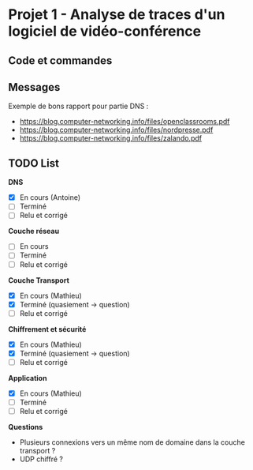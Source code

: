 # Projet 1 - Analyse de traces d'un logiciel de vidéo-conférence

## Code et commandes

## Messages

Exemple de bons rapport pour partie DNS : 
- https://blog.computer-networking.info/files/openclassrooms.pdf
- https://blog.computer-networking.info/files/nordpresse.pdf
- https://blog.computer-networking.info/files/zalando.pdf

## TODO List

**DNS**  

- [x] En cours (Antoine)  
- [ ] Terminé  
- [ ] Relu et corrigé  

**Couche réseau**

- [ ] En cours  
- [ ] Terminé  
- [ ] Relu et corrigé  

**Couche Transport**  

- [x] En cours (Mathieu)
- [x] Terminé  (quasiement -> question)
- [ ] Relu et corrigé  

**Chiffrement et sécurité**  

- [x] En cours (Mathieu)
- [x] Terminé  (quasiement -> question)
- [ ] Relu et corrigé  

**Application**  

- [x] En cours (Mathieu)
- [ ] Terminé  
- [ ] Relu et corrigé  

**Questions**

- Plusieurs connexions vers un même nom de domaine dans la couche transport ?
- UDP chiffré ?
